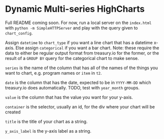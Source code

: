 # Dynamic Multi-series HighCharts

Full README coming soon. For now, run a local server on the `index.html` with `python -m SimpleHTTPServer` and play with the query given to `chart_config`.

Assign `datetime` to `chart_type` if you want a line chart that has a datetime x-axis. Else assign `categorical` if you want a bar chart. Note: these require the data to either be regular output format from treasury.io for the former, or the result of a `GROUP BY` query for the categorical chart to make sense.

`series` is the name of the column that has all of the names of the things you want to chart, e.g. program names or `item` in `t2`.

`date` is the column that has the date, expected to be in `YYYY-MM-DD` which treasury.io does automatically. TODO, test with `year_month` groups.

`value` is the column that has the value you want for your y-axis.

`container` is the selector, usually an id, for the div where your chart will be created

`title` is the title of your chart as a string.

`y_axis_label` is the y-axis label as a string.